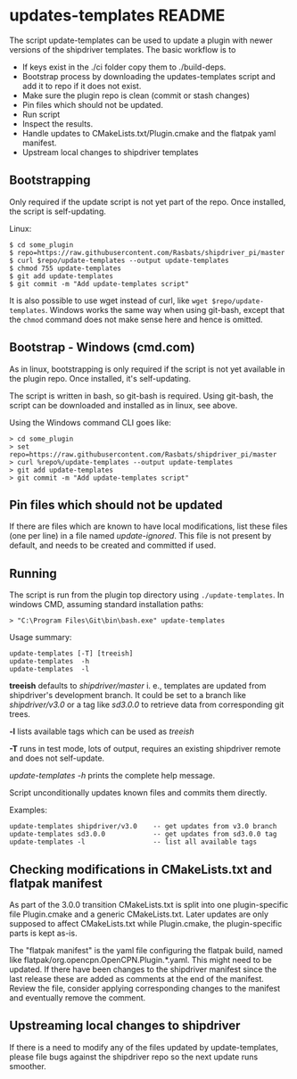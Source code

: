 updates-templates README
========================

The script update-templates can be used to update a plugin with
newer versions of the shipdriver templates. The basic workflow
is to
  - If keys exist in the ./ci folder copy them to ./build-deps.
  - Bootstrap process by downloading the updates-templates script
    and add it to repo if it does not exist.
  - Make sure the plugin repo is clean (commit or stash changes)
  - Pin files which should not be updated.
  - Run script
  - Inspect the results.
  - Handle updates to CMakeLists.txt/Plugin.cmake and the
    flatpak yaml manifest.
  - Upstream local changes to shipdriver templates

Bootstrapping
-------------
Only required if the update script is not yet part of the repo. Once
installed, the script is self-updating.

Linux:

    $ cd some_plugin
    $ repo=https://raw.githubusercontent.com/Rasbats/shipdriver_pi/master
    $ curl $repo/update-templates --output update-templates
    $ chmod 755 update-templates
    $ git add update-templates
    $ git commit -m "Add update-templates script"

It is also possible to use wget instead of curl, like
`wget $repo/update-templates`. Windows works the same way when using git-bash,
except that the `chmod` command does not make sense here and hence is omitted.


Bootstrap - Windows (cmd.com)
-----------------------------

As in linux, bootstrapping is only required if the script is not yet
available in the plugin repo. Once installed, it's self-updating.

The script is written in bash, so git-bash is required. Using git-bash, the
script can be downloaded and installed as in linux, see above.

Using the Windows command CLI goes like:

    > cd some_plugin
    > set repo=https://raw.githubusercontent.com/Rasbats/shipdriver_pi/master
    > curl %repo%/update-templates --output update-templates
    > git add update-templates
    > git commit -m "Add update-templates script"


Pin files which should not be updated
-------------------------------------

If there are files which are known to have local modifications, list these
files (one per line) in a file named *update-ignored*.  This file is not
present by default, and needs to be created and committed if used.


Running
-------

The script is run from the plugin top directory using
`./update-templates`. In windows CMD, assuming standard installation paths:

    > "C:\Program Files\Git\bin\bash.exe" update-templates

Usage summary:

    update-templates [-T] [treeish]
    update-templates  -h
    update-templates  -l
    
**treeish** defaults to _shipdriver/master_ i. e., templates are updated
from shipdriver's development branch. It could be set to a branch
like _shipdriver/v3.0_ or a tag like _sd3.0.0_ to retrieve data from
corresponding git trees.

**-l** lists available tags which can be used as _treeish_

**-T** runs in test mode, lots of output, requires an existing shipdriver 
remote and does not self-update.

*update-templates -h* prints the complete help message.

Script unconditionally updates known files and commits them directly.

Examples:

    update-templates shipdriver/v3.0    -- get updates from v3.0 branch
    update-templates sd3.0.0            -- get updates from sd3.0.0 tag
    update-templates -l                 -- list all available tags

Checking modifications in CMakeLists.txt and flatpak manifest
-------------------------------------------------------------

As part of the 3.0.0 transition CMakeLists.txt is split into one plugin-specific 
file Plugin.cmake and a generic CMakeLists.txt.  Later updates
are only supposed to affect CMakeLists.txt while Plugin.cmake, the
plugin-specific parts is kept as-is.

The "flatpak manifest" is the yaml file configuring the flatpak build,
named like flatpak/org.opencpn.OpenCPN.Plugin.\*.yaml.  This might need
to be updated. If there have been changes to the shipdriver manifest 
since the last release these are added as comments at the end of the
manifest. Review the file, consider applying corresponding changes to
the manifest and eventually remove the comment.


Upstreaming local changes to shipdriver
---------------------------------------
If there is a need to modify any of the files updated by update-templates,
please file bugs against the shipdriver repo so the next update runs smoother.
